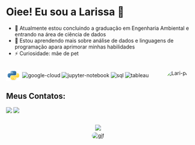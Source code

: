 # Oiee! Eu sou a Larissa 🌸

- 🔭 Atualmente estou concluindo a graduação em Engenharia Ambiental e entrando na área de ciência de dados
- 🌱 Estou aprendendo mais sobre análise de dados e linguagens de programação apara aprimorar minhas habilidades
- ⚡ Curiosidade: mãe de pet

</div>
<div style="display: inline_block"><br>
  <img align="center" alt="Python" height="30" width="40" src="https://raw.githubusercontent.com/devicons/devicon/master/icons/python/python-original.svg" />
  <img align="center" alt="google-cloud" height="30" width="40" src="https://cdn.jsdelivr.net/gh/devicons/devicon/icons/googlecloud/googlecloud-original.svg" />
  <img align="center" alt="jupyter-notebook" height="30" width="40" src="https://cdn.jsdelivr.net/gh/devicons/devicon/icons/jupyter/jupyter-original-wordmark.svg" />
  <img align="center" alt="sql" height="30" width="40" src="https://cdn.jsdelivr.net/gh/devicons/devicon/icons/sqlite/sqlite-original.svg" />
  <img align="center" alt="tableau" height="30" width="30" src= "https://www.svgrepo.com/show/354428/tableau-icon.svg" />
  <img align="right" alt="Lari-pic" height="150" style="border-radius:50px;" src= "https://i.picasion.com/pic92/fef81b6a5fe8384bd263442353f8f4da.gif" />
  
</div>

## Meus Contatos:
<div>
<a href="https://www.linkedin.com/in/larissa-de-oliveira-vieira-632701204" target="_blank"><img src="https://img.shields.io/badge/-LinkedIn-%230077B5?style=for-the-badge&logo=linkedin&logoColor=white" target="_blank"></a>   
<a href = "mailto:larissa.vieira@unesp.br"><img src="https://img.shields.io/badge/Gmail-D14836?style=for-the-badge&logo=gmail&logoColor=white" target="_blank"></a>
</div>

##

<div align="center">
<a href="https://github.com/larissaoli">
<img height="180em" src="https://github-readme-stats.vercel.app/api?username=larissaoli&show_icons=true&theme=synthwave&include_all_commits=true&count_private=true"/>
</div>

<div align="center">
<img align="center" alt="gif" height="150" style="border-radius:50px;" src="https://media.tenor.com/IVCnKbtTeRQAAAAd/programming-computer.gif">
</div>
